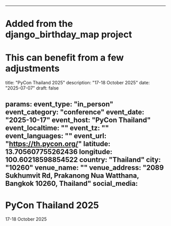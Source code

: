 
---
# Added from the django_birthday_map project
# This can benefit from a few adjustments
title: "PyCon Thailand 2025"
description: "17-18 October 2025"
date: "2025-07-07"
draft: false

params:
  event_type: "in_person"
  event_category: "conference"
  event_date: "2025-10-17"
  event_host: "PyCon Thailand"
  event_localtime: ""
  event_tz: ""
  event_languages: ""
  event_url: "https://th.pycon.org/"
  latitude: 13.705607755262436
  longitude: 100.60218598854522
  country: "Thailand"
  city: "10260"
  venue_name: ""
  venue_address: "2089 Sukhumvit Rd, Prakanong Nua Watthana, Bangkok 10260, Thailand"
  social_media:
---

# PyCon Thailand 2025

17-18 October 2025

